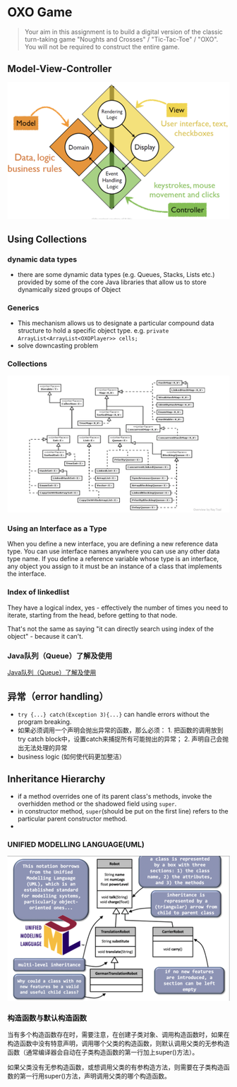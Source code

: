 # OXO Game
> Your aim in this assignment is to build a digital version of the classic turn-taking game "Noughts and Crosses" / "Tic-Tac-Toe" / "OXO". You will not be required to construct the entire game. 

## Model-View-Controller
![image](https://github.com/Lizhao-Liu/JAVA_Notes/blob/main/week3/img/Screenshot%202021-02-27%20at%2023.47.54.png)

## Using Collections

### dynamic data types
- there are some dynamic data types (e.g. Queues, Stacks, Lists etc.) provided by some of the core Java libraries that allow us to store dynamically sized groups of Object

### Generics
- This mechanism allows us to designate a particular compound data structure to hold a specific object type.  e.g. `private ArrayList<ArrayList<OXOPlayer>> cells;`
- solve downcasting problem

### Collections
![image](https://github.com/Lizhao-Liu/JAVA_Notes/blob/main/week3/img/Screenshot%202021-02-28%20at%2000.21.10.png)

### Using an Interface as a Type

When you define a new interface, you are defining a new reference data type. You can use interface names anywhere you can use any other data type name. If you define a reference variable whose type is an interface, any object you assign to it must be an instance of a class that implements the interface.

### Index of linkedlist

They have a logical index, yes - effectively the number of times you need to iterate, starting from the head, before getting to that node.

That's not the same as saying "it can directly search using index of the object" - because it can't.

### Java队列（Queue）了解及使用

[Java队列（Queue）了解及使用](https://www.jianshu.com/p/7a86c56c632b)


## 异常（error handling）
- `try {...} catch(Exception 3){...}` can handle errors without the program breaking.
- 如果必须调用一个声明会抛出异常的函数，那么必须： 1. 把函数的调用放到try catch block中，设置catch来捕捉所有可能抛出的异常； 2. 声明自己会抛出无法处理的异常
- business logic (如何使代码更加整洁）

## Inheritance Hierarchy
- if a method overrides one of its parent class's methods, invoke the overhidden method or the shadowed field using `super`.
- in constructor method, `super`(should be put on the first line) refers to the particular parent constructor method.
- 
### UNIFIED MODELLING LANGUAGE(UML)
![image](https://github.com/Lizhao-Liu/JAVA_Notes/blob/main/week3/img/Screenshot%202021-02-28%20at%2000.42.32.png)


### 构造函数与默认构造函数

当有多个构造函数存在时，需要注意，在创建子类对象、调用构造函数时，如果在构造函数中没有特意声明，调用哪个父类的构造函数，则默认调用父类的无参构造函数（通常编译器会自动在子类构造函数的第一行加上super()方法）。

如果父类没有无参构造函数，或想调用父类的有参构造方法，则需要在子类构造函数的第一行用super()方法，声明调用父类的哪个构造函数。

